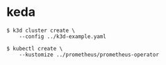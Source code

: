 # keda

```console
$ k3d cluster create \
    --config ../k3d-example.yaml

$ kubectl create \
    --kustomize ../prometheus/prometheus-operator
```
